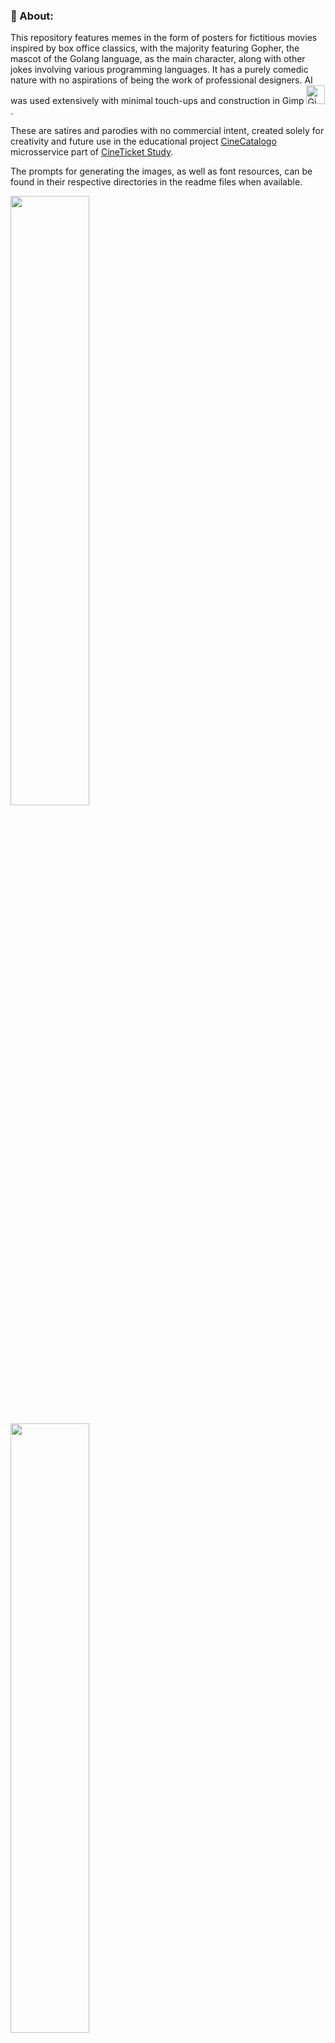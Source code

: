 ### :green_book: About:

This repository features memes in the form of posters for fictitious movies inspired by box office classics, with the majority featuring Gopher, the mascot of the Golang language, as the main character, along with other jokes involving various programming languages. It has a purely comedic nature with no aspirations of being the work of professional designers. AI was used extensively with minimal touch-ups and construction in Gimp [<img src="./assets/icons/gimp.svg" width="30" height="30" title="Gimp" alt="Gimp Logo" />](https://www.gimp.org/).

These are satires and parodies with no commercial intent, created solely for creativity and future use in the educational project [CineCatalogo](https://github.com/jtonynet/cine-catalogo) microsservice part of [CineTicket Study](https://github.com/jtonynet/cine-ticket-study-microsservices). 

The prompts for generating the images, as well as font resources, can be found in their respective directories in the readme files when available.



[<img src="./posters/bad_boys/poster.png" width="50%">](./posters/bad_boys/README.md)<br/>

<img src="./posters/pretty_gopher/poster.png" width="50%"><br/>
<!-- <img src="./posters/pretty_gopher/poster.png" width="50%">](./posters/pretty_gopher/README.md)<br/> -->

<img src="./posters/spyder_gopher/poster.png" width="50%"><br/>
<!-- <img src="./posters/spyder_gopher/poster.png" width="50%">](./posters/spyder_gopher/README.md)<br/> -->

<img src="./posters/star_wars/poster.png" width="50%">
<!-- img src="./posters/star_wars/poster.png" width="50%">(./posters/star_wars/README.md)<br/> -->

[<img src="./posters/indiana_jonas/poster.png" width="50%">](./posters/indiana_jonas/README.md)<br/>

[<img src="./posters/nightmare/poster.png" width="50%">](./posters/nightmare/README.md)<br/>

[<img src="./posters/friday_13_deploy/poster.png" width="50%">](./posters/friday_13_deploy/README.md)<br/>

[<img src="./posters/terminator_go/poster.png" width="50%">](./posters/terminator_go/README.md)<br/>

[<img src="./posters/myriad_secrets/poster.png" width="50%">](./posters/myriad_secrets/README.md)<br/>


<!-- 
https://www.klipartz.com/en/sticker-png-gikwo/download

https://br.freepik.com/fotos-gratis/ceu-estrelado_7061153.htm#query=ceu%20estrelado%20png&position=0&from_view=keyword&track=ais

https://www.dafont.com/the-amazing-spider-man.font
https://www.dafont.com/spider-font.font?fpp=100

https://www.dafont.com/star-jedi.font

https://www.dafont.com/pt/rio-black.font
-->

